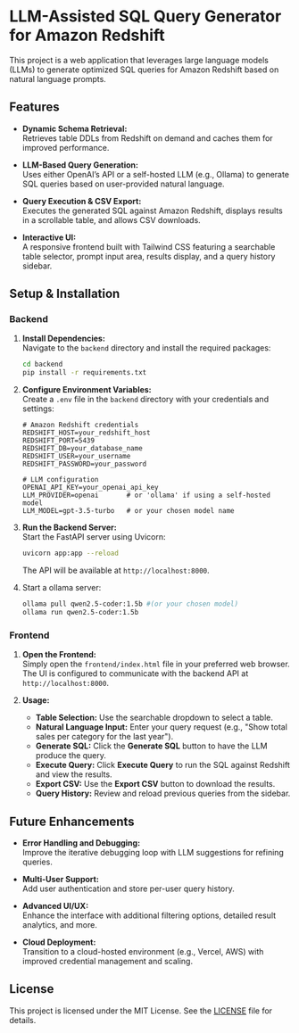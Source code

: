 # LLM-Assisted SQL Query Generator for Amazon Redshift

This project is a web application that leverages large language models (LLMs) to generate optimized SQL queries for Amazon Redshift based on natural language prompts.

## Features

- **Dynamic Schema Retrieval:**  
  Retrieves table DDLs from Redshift on demand and caches them for improved performance.

- **LLM-Based Query Generation:**  
  Uses either OpenAI’s API or a self-hosted LLM (e.g., Ollama) to generate SQL queries based on user-provided natural language.

- **Query Execution & CSV Export:**  
  Executes the generated SQL against Amazon Redshift, displays results in a scrollable table, and allows CSV downloads.

- **Interactive UI:**  
  A responsive frontend built with Tailwind CSS featuring a searchable table selector, prompt input area, results display, and a query history sidebar.

## Setup & Installation

### Backend

1. **Install Dependencies:**  
   Navigate to the `backend` directory and install the required packages:
   ```bash
   cd backend
   pip install -r requirements.txt
   ```

2. **Configure Environment Variables:**  
   Create a `.env` file in the `backend` directory with your credentials and settings:
   ```dotenv
   # Amazon Redshift credentials
   REDSHIFT_HOST=your_redshift_host
   REDSHIFT_PORT=5439
   REDSHIFT_DB=your_database_name
   REDSHIFT_USER=your_username
   REDSHIFT_PASSWORD=your_password

   # LLM configuration
   OPENAI_API_KEY=your_openai_api_key
   LLM_PROVIDER=openai       # or 'ollama' if using a self-hosted model
   LLM_MODEL=gpt-3.5-turbo   # or your chosen model name
   ```

3. **Run the Backend Server:**  
   Start the FastAPI server using Uvicorn:
   ```bash
   uvicorn app:app --reload
   ```
   The API will be available at `http://localhost:8000`.

4. Start a ollama server:
   ```bash
   ollama pull qwen2.5-coder:1.5b #(or your chosen model)
   ollama run qwen2.5-coder:1.5b
   ```

### Frontend

1. **Open the Frontend:**  
   Simply open the `frontend/index.html` file in your preferred web browser.  
   The UI is configured to communicate with the backend API at `http://localhost:8000`.

2. **Usage:**
   - **Table Selection:** Use the searchable dropdown to select a table.
   - **Natural Language Input:** Enter your query request (e.g., "Show total sales per category for the last year").
   - **Generate SQL:** Click the **Generate SQL** button to have the LLM produce the query.
   - **Execute Query:** Click **Execute Query** to run the SQL against Redshift and view the results.
   - **Export CSV:** Use the **Export CSV** button to download the results.
   - **Query History:** Review and reload previous queries from the sidebar.

## Future Enhancements

- **Error Handling and Debugging:**  
  Improve the iterative debugging loop with LLM suggestions for refining queries.

- **Multi-User Support:**  
  Add user authentication and store per-user query history.

- **Advanced UI/UX:**  
  Enhance the interface with additional filtering options, detailed result analytics, and more.

- **Cloud Deployment:**  
  Transition to a cloud-hosted environment (e.g., Vercel, AWS) with improved credential management and scaling.

## License

This project is licensed under the MIT License. See the [LICENSE](LICENSE) file for details.

